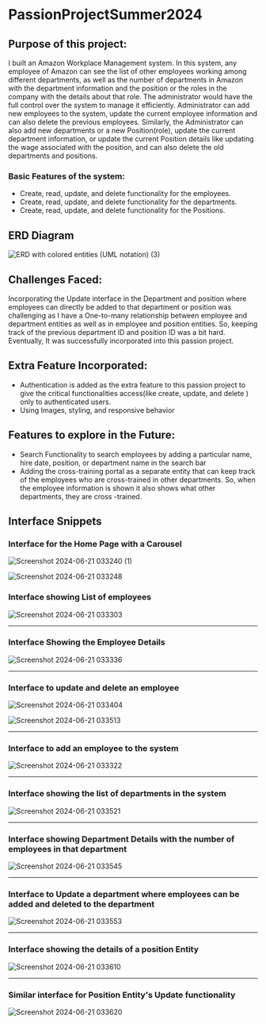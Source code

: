 # PassionProjectSummer2024

## Purpose of this project:
I built an Amazon Workplace Management system. In this system, any employee of Amazon can see the list of other employees working among different 
departments, as well as the number of departments in Amazon with the department information and the position or the roles in the company with the 
details about that role. 
The administrator would have the full control over the system to manage it efficiently. Administrator can add new employees to the system, update the
current employee information and can also delete the previous employees. Similarly, the Administrator can also add new departments or a new Position(role), update the current 
department information, or update the current Position details like updating the wage associated with the position, and can also delete the old departments and positions.

### Basic Features of the system:
- Create, read, update, and delete functionality for the employees.
- Create, read, update, and delete functionality for the departments.
- Create, read, update, and delete functionality for the Positions.

## ERD Diagram 
![ERD with colored entities (UML notation) (3)](https://github.com/AmanKaur1011/PassionProjectSummer2024/assets/156178926/bb2f3a18-4919-4cf1-a7b3-8e0283d7fe9b)

## Challenges Faced:
Incorporating the  Update interface in the Department and position where employees can directly be added to that department or position  was challenging 
as I have a One-to-many relationship between employee and department entities as well as in employee and position entities. So, keeping track of the previous  department ID  and position ID was a bit hard. Eventually, It was successfully incorporated into this passion project.

## Extra Feature Incorporated:
- Authentication is added as the extra feature to this passion project to give the critical functionalities access(like create, update, and delete ) only to authenticated 
  users.
- Using Images, styling, and responsive behavior 

## Features to explore in the Future:
- Search Functionality to search employees by adding a particular name, hire date, position, or department name in the search bar
- Adding the cross-training portal as a separate entity that can keep track of the employees who are cross-trained in other departments. So, when the employee 
  information is shown it also shows what other departments, they are cross -trained.

## Interface Snippets
### Interface for the Home Page with a Carousel
![Screenshot 2024-06-21 033240 (1)](https://github.com/AmanKaur1011/PassionProjectSummer2024/assets/156178926/f517eedb-b04e-4459-bffd-1fd771ec4196)

![Screenshot 2024-06-21 033248](https://github.com/AmanKaur1011/PassionProjectSummer2024/assets/156178926/60e99f6b-abff-4865-b31b-a2084f4dfa50)


### Interface showing List of employees
![Screenshot 2024-06-21 033303](https://github.com/AmanKaur1011/PassionProjectSummer2024/assets/156178926/aad89fd6-e323-423f-ad18-38caf78e0ee9)
<hr>

### Interface Showing the Employee Details
![Screenshot 2024-06-21 033336](https://github.com/AmanKaur1011/PassionProjectSummer2024/assets/156178926/8df56326-d323-472a-88ba-50c8cfd33b84)
<hr/>


### Interface to update and delete an employee 
![Screenshot 2024-06-21 033404](https://github.com/AmanKaur1011/PassionProjectSummer2024/assets/156178926/236a08ae-ad0b-4bac-92c3-0f8c64e4774b)

![Screenshot 2024-06-21 033513](https://github.com/AmanKaur1011/PassionProjectSummer2024/assets/156178926/6dbfc261-a900-45c2-93c0-2e34a431619c)
<hr/>

### Interface to add an employee to the system
![Screenshot 2024-06-21 033322](https://github.com/AmanKaur1011/PassionProjectSummer2024/assets/156178926/a580ce7f-cf12-4640-b878-83b6d30017b4)

<hr>

### Interface showing the list of departments in the system
![Screenshot 2024-06-21 033521](https://github.com/AmanKaur1011/PassionProjectSummer2024/assets/156178926/8b0cfac1-bf9e-4b96-8b27-572b6c1dcde5)
<hr>

### Interface showing Department Details with the number of employees in that department
![Screenshot 2024-06-21 033545](https://github.com/AmanKaur1011/PassionProjectSummer2024/assets/156178926/5a56ebe8-b464-4069-9ca9-5f6418a16266)

<hr>

### Interface to Update a department where employees can be added and deleted to the department
![Screenshot 2024-06-21 033553](https://github.com/AmanKaur1011/PassionProjectSummer2024/assets/156178926/541eb7fd-6583-4884-afce-d6cf9b96ec18)

<hr>

### Interface  showing the details of a position Entity
![Screenshot 2024-06-21 033610](https://github.com/AmanKaur1011/PassionProjectSummer2024/assets/156178926/2a2a2134-0481-4485-9892-a558e95c6b4d)
<hr/>


### Similar interface for Position Entity's Update functionality

![Screenshot 2024-06-21 033620](https://github.com/AmanKaur1011/PassionProjectSummer2024/assets/156178926/81878a1f-d3d9-42b5-9019-92f57c99f2c7)



